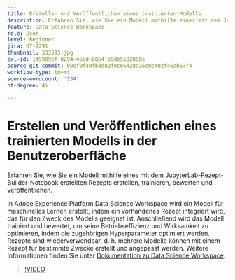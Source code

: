 ```yaml
---
title: Erstellen und Veröffentlichen eines trainierten Modells
description: Erfahren Sie, wie Sie ein Modell mithilfe eines mit dem JupyterLab-Rezept-Builder-Notebook erstellten Rezepts erstellen, trainieren, bewerten und veröffentlichen.
feature: Data Science Workspace
role: User
level: Beginner
jira: KT-7291
thumbnail: 333595.jpg
exl-id: 149909cf-8294-45ed-b854-b9db5582858e
source-git-commit: 00ef0f40fb3d82f0c06428a35c0e402f46ab6774
workflow-type: tm+mt
source-wordcount: '134'
ht-degree: 4%

---
```


# Erstellen und Veröffentlichen eines trainierten Modells in der Benutzeroberfläche

Erfahren Sie, wie Sie ein Modell mithilfe eines mit dem JupyterLab-Rezept-Builder-Notebook erstellten Rezepts erstellen, trainieren, bewerten und veröffentlichen.

In Adobe Experience Platform Data Science Workspace wird ein Modell für maschinelles Lernen erstellt, indem ein vorhandenes Rezept integriert wird, das für den Zweck des Modells geeignet ist. Anschließend wird das Modell trainiert und bewertet, um seine Betriebseffizienz und Wirksamkeit zu optimieren, indem die zugehörigen Hyperparameter optimiert werden. Rezepte sind wiederverwendbar, d. h. mehrere Modelle können mit einem Rezept für bestimmte Zwecke erstellt und angepasst werden. Weitere Informationen finden Sie unter [Dokumentation zu Data Science Workspace](https://experienceleague.adobe.com/docs/experience-platform/data-science-workspace/home.html?lang=de).

>[!VIDEO](https://video.tv.adobe.com/v/333595)

